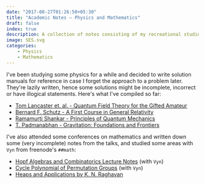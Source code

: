 ```yaml
---
date: "2017-08-27T01:26:50+05:30"
title: "Academic Notes — Physics and Mathematics"
draft: false
index: true
description: A collection of notes consisting of my recreational studies in physics and mathematics.
image: SES.svg
categories: 
    - Physics
    - Mathematics
---
```


I've been studying some physics for a while and decided to write solution manuals for reference in case I forget the approach to a problem later. They're lazily written, hence some solutions might be incomplete, incorrect or have illogical statements. Here's what I've compiled so far:

* [Tom Lancaster et. al. - Quantum Field Theory for the Gifted Amateur](https://raw.githubusercontent.com/GodotMisogi/physics-notes/master/Quantum%20Field%20Theory%20for%20the%20Gifted%20Amateur%20-%20T.%20Lancaster%20%26%20S.%20J.%20Blundell/Lancaster%20Solutions.pdf)
* [Bernard F. Schutz - A First Course in General Relativity](https://raw.githubusercontent.com/GodotMisogi/physics-notes/master/A%20First%20Course%20in%20General%20Relativity%20-%20B.%20F.%20Schutz/Schutz%20Solutions.pdf)
* [Ramamurti Shankar - Principles of Quantum Mechanics](https://raw.githubusercontent.com/GodotMisogi/physics-notes/master/Principles%20of%20Quantum%20Mechanics%20-%20R.%20Shankar/Shankar%20Solutions.pdf)
* [T. Padmanabhan - Gravitation: Foundations and Frontiers](https://raw.githubusercontent.com/GodotMisogi/physics-notes/master/Gravitation%2C%20Foundations%20and%20Frontiers%20-%20T.%20Padmanabhan/Gravitation.pdf)

I've also attended some conferences on mathematics and written down some (very incomplete) notes from the talks, and studied some areas with `Vyn` from freenode's `##math`:

* [Hopf Algebras and Combinatorics Lecture Notes](https://raw.githubusercontent.com/GodotMisogi/math-notes/master/Hopf%20Algebra%20and%20Combinatorics/Hopf%20Algebra%20and%20Combinatorics.pdf) (with `Vyn`)
* [Cycle Polynomial of Permutation Groups](https://raw.githubusercontent.com/GodotMisogi/math-notes/master/Cycle%20Polynomial/Cycle%20Polynomial.pdf) (with `Vyn`)
* [Heaps and Applications by K. N. Raghavan](https://raw.githubusercontent.com/GodotMisogi/math-notes/master/Heaps%20And%20Applications/Heaps%20and%20Applications%20-%20K.%20N.%20Raghavan.pdf)